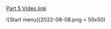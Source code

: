 [Part 5 Video link](https://www.loom.com/share/439d3524ce604467a33c83ff3da4cb5e)

![Start menu](2022-08-08.png = 50x50)